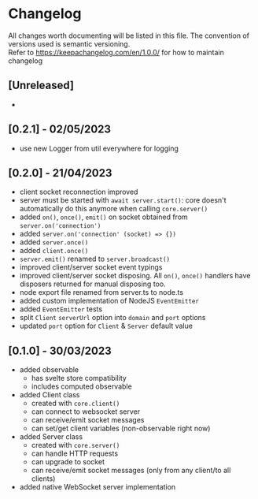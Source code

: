 # Changelog

All changes worth documenting will be listed in this file. The convention of versions used is semantic versioning.<br />
Refer to https://keepachangelog.com/en/1.0.0/ for how to maintain changelog<br />

## [Unreleased]

-

## [0.2.1] - 02/05/2023

-   use new Logger from util everywhere for logging

## [0.2.0] - 21/04/2023

-   client socket reconnection improved
-   server must be started with `await server.start()`: core doesn't automatically do this anymore when calling `core.server()`
-   added `on()`, `once()`, `emit()` on socket obtained from `server.on('connection')`
-   added `server.on('connection' (socket) => {})`
-   added `server.once()`
-   added `client.once()`
-   `server.emit()` renamed to `server.broadcast()`
-   improved client/server socket event typings
-   improved client/server socket disposing. All `on()`, `once()` handlers have disposers returned for manual disposing too.
-   node export file renamed from server.ts to node.ts
-   added custom implementation of NodeJS `EventEmitter`
-   added `EventEmitter` tests
-   split `Client` `serverUrl` option into `domain` and `port` options
-   updated `port` option for `Client` & `Server` default value

## [0.1.0] - 30/03/2023

-   added observable
    -   has svelte store compatibility
    -   includes computed observable
-   added Client class
    -   created with `core.client()`
    -   can connect to websocket server
    -   can receive/emit socket messages
    -   can set/get client variables (non-observable right now)
-   added Server class
    -   created with `core.server()`
    -   can handle HTTP requests
    -   can upgrade to socket
    -   can receive/emit socket messages (only from any client/to all clients)
-   added native WebSocket server implementation
